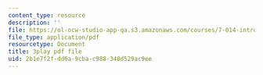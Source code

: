 ```yaml
---
content_type: resource
description: ''
file: https://ol-ocw-studio-app-qa.s3.amazonaws.com/courses/7-014-introductory-biology-spring-2005/2b1e7f2fdd6a9cbac988340d529ac9ee_GAArnLLlFtQ.pdf
file_type: application/pdf
resourcetype: Document
title: 3play pdf file
uid: 2b1e7f2f-dd6a-9cba-c988-340d529ac9ee
---
```

